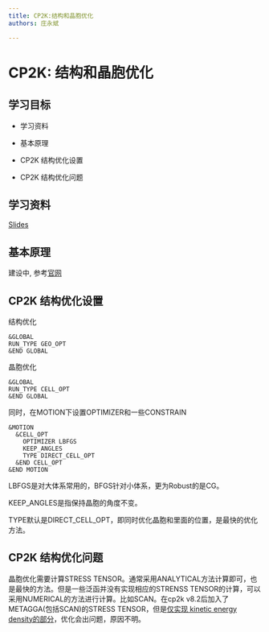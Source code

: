 ```yaml
---
title: CP2K:结构和晶胞优化
authors: 庄永斌

---
```


# CP2K: 结构和晶胞优化

## 学习目标

- 学习资料

- 基本原理

- CP2K 结构优化设置

- CP2K 结构优化问题

  

## 学习资料

[Slides](https://www.cp2k.org/_media/events:2015_cecam_tutorial:watkins_optimization.pdf)





## 基本原理

建设中, 参考[官网](https://www.cp2k.org/howto:geometry_optimisation)

## CP2K 结构优化设置

结构优化

```cp2k
&GLOBAL
RUN_TYPE GEO_OPT
&END GLOBAL
```

晶胞优化

```cp2k
&GLOBAL
RUN_TYPE CELL_OPT
&END GLOBAL
```

同时，在MOTION下设置OPTIMIZER和一些CONSTRAIN

```
&MOTION
  &CELL_OPT
    OPTIMIZER LBFGS 
    KEEP_ANGLES
    TYPE DIRECT_CELL_OPT
  &END CELL_OPT
&END MOTION
```

LBFGS是对大体系常用的，BFGS针对小体系，更为Robust的是CG。

KEEP_ANGLES是指保持晶胞的角度不变。

TYPE默认是DIRECT_CELL_OPT，即同时优化晶胞和里面的位置，是最快的优化方法。



## CP2K 结构优化问题

晶胞优化需要计算STRESS TENSOR。通常采用ANALYTICAL方法计算即可，也是最快的方法。但是一些泛函并没有实现相应的STRENSS TENSOR的计算，可以采用NUMERICAL的方法进行计算。比如SCAN。在cp2k v8.2后加入了METAGGA(包括SCAN)的STRESS TENSOR，但是[仅实现 kinetic energy density的部分](https://github.com/cp2k/cp2k/issues/1948)，优化会出问题，原因不明。

